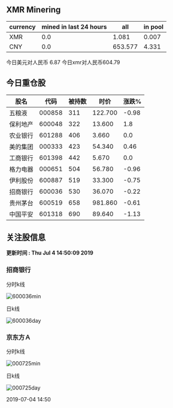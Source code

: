 ## XMR Minering

|currency|mined in last 24 hours|all|in pool|
|---|---|---|---|
|XMR|0.0|1.081|0.007|
|CNY|0.0|653.577|4.331|

今日美元对人民币 6.87	今日xmr对人民币604.79


## 今日重仓股 

|股名|代码|被持数|时价|涨跌%|
|---|---|---|---|---|
|五粮液|000858|311|122.700|-0.98|
|保利地产|600048|322|13.600|1.8|
|农业银行|601288|406|3.660|0.0|
|美的集团|000333|423|54.340|0.46|
|工商银行|601398|442|5.670|0.0|
|格力电器|000651|504|56.780|-0.96|
|伊利股份|600887|519|33.300|-0.75|
|招商银行|600036|530|36.070|-0.22|
|贵州茅台|600519|658|981.860|-0.61|
|中国平安|601318|690|89.640|-1.13|

## 关注股信息
**更新时间 : Thu Jul  4 14:50:09 2019**
### 招商银行 
分时k线

![600036min](http://image.sinajs.cn/newchart/min/n/sh600036.gif)

日k线

![600036day](http://image.sinajs.cn/newchart/daily/n/sh600036.gif)

### 京东方Ａ 
分时k线

![000725min](http://image.sinajs.cn/newchart/min/n/sz000725.gif)

日k线

![000725day](http://image.sinajs.cn/newchart/daily/n/sz000725.gif)

2019-07-04 14:50